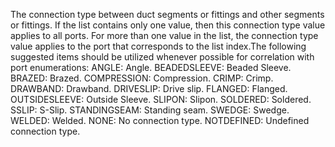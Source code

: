 ﻿The connection type between duct segments or fittings and other segments or fittings. If the list contains only one value, then this connection type value applies to all ports. For more than one value in the list, the connection type value applies to the port that corresponds to the list index.The following suggested items should be utilized whenever possible for correlation with port enumerations:
ANGLE: Angle. 
BEADEDSLEEVE: Beaded Sleeve. 
BRAZED: Brazed. 
COMPRESSION: Compression. 
CRIMP: Crimp. 
DRAWBAND: Drawband. 
DRIVESLIP: Drive slip. 
FLANGED: Flanged. 
OUTSIDESLEEVE: Outside Sleeve. 
SLIPON: Slipon. 
SOLDERED: Soldered. 
SSLIP: S-Slip. 
STANDINGSEAM: Standing seam. 
SWEDGE: Swedge. 
WELDED: Welded. 
NONE: No connection type.
NOTDEFINED: Undefined connection type.